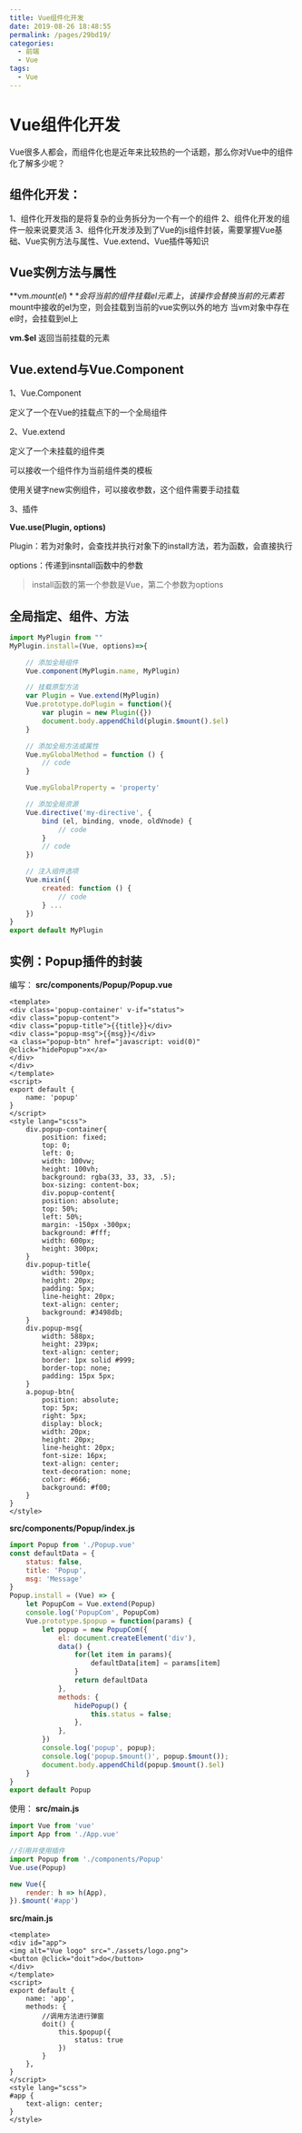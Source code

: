 ```yaml
---
title: Vue组件化开发
date: 2019-08-26 18:48:55
permalink: /pages/29bd19/
categories:
  - 前端
  - Vue
tags:
  - Vue
---
```



# Vue组件化开发

Vue很多人都会，而组件化也是近年来比较热的一个话题，那么你对Vue中的组件化了解多少呢？

## 组件化开发：
1、组件化开发指的是将复杂的业务拆分为一个有一个的组件
2、组件化开发的组件一般来说要灵活
3、组件化开发涉及到了Vue的js组件封装，需要掌握Vue基础、Vue实例方法与属性、Vue.extend、Vue插件等知识

## Vue实例方法与属性

**vm.$mount(el)**
会将当前的组件挂载el元素上，该操作会替换当前的元素
若$mount中接收的el为空，则会挂载到当前的vue实例以外的地方
当vm对象中存在el时，会挂载到el上

**vm.$el**
返回当前挂载的元素

## Vue.extend与Vue.Component

1、Vue.Component

定义了一个在Vue的挂载点下的一个全局组件

2、Vue.extend

定义了一个未挂载的组件类

可以接收一个组件作为当前组件类的模板

使用关键字new实例组件，可以接收参数，这个组件需要手动挂载

3、插件

**Vue.use(Plugin, options)**

Plugin：若为对象时，会查找并执行对象下的install方法，若为函数，会直接执行

options：传递到insntall函数中的参数

> install函数的第一个参数是Vue，第二个参数为options

## 全局指定、组件、方法

```js
import MyPlugin from ""
MyPlugin.install=(Vue, options)=>{

    // 添加全局组件
    Vue.component(MyPlugin.name, MyPlugin)

    // 挂载原型方法
    var Plugin = Vue.extend(MyPlugin)
    Vue.prototype.doPlugin = function(){
        var plugin = new Plugin({})
        document.body.appendChild(plugin.$mount().$el)
    }

    // 添加全局方法或属性
    Vue.myGlobalMethod = function () {
        // code
    }

    Vue.myGlobalProperty = 'property'

    // 添加全局资源
    Vue.directive('my-directive', {
        bind (el, binding, vnode, oldVnode) {
            // code
        }
        // code
    })

    // 注入组件选项
    Vue.mixin({
        created: function () {
            // code
        } ...
    })
}
export default MyPlugin
```

## 实例：Popup插件的封装

编写：
**src/components/Popup/Popup.vue**
```vue
<template>
<div class='popup-container' v-if="status">
<div class="popup-content">
<div class="popup-title">{{title}}</div>
<div class="popup-msg">{{msg}}</div>
<a class="popup-btn" href="javascript: void(0)" @click="hidePopup">x</a>
</div>
</div>
</template>
<script>
export default {
    name: 'popup'
}
</script>
<style lang="scss">
    div.popup-container{
        position: fixed;
        top: 0;
        left: 0;
        width: 100vw;
        height: 100vh;
        background: rgba(33, 33, 33, .5);
        box-sizing: content-box;
        div.popup-content{
        position: absolute;
        top: 50%;
        left: 50%;
        margin: -150px -300px;
        background: #fff;
        width: 600px;
        height: 300px;
    }
    div.popup-title{
        width: 590px;
        height: 20px;
        padding: 5px;
        line-height: 20px;
        text-align: center;
        background: #3498db;
    }
    div.popup-msg{
        width: 588px;
        height: 239px;
        text-align: center;
        border: 1px solid #999;
        border-top: none;
        padding: 15px 5px;
    }
    a.popup-btn{
        position: absolute;
        top: 5px;
        right: 5px;
        display: block;
        width: 20px;
        height: 20px;
        line-height: 20px;
        font-size: 16px;
        text-align: center;
        text-decoration: none;
        color: #666;
        background: #f00;
    }
}
</style>
```

**src/components/Popup/index.js**
```js
import Popup from './Popup.vue'
const defaultData = {
    status: false,
    title: 'Popup',
    msg: 'Message'
}
Popup.install = (Vue) => {
    let PopupCom = Vue.extend(Popup)
    console.log('PopupCom', PopupCom)
    Vue.prototype.$popup = function(params) {
        let popup = new PopupCom({
            el: document.createElement('div'),
            data() {
                for(let item in params){
                    defaultData[item] = params[item]
                }
                return defaultData
            },
            methods: {
                hidePopup() {
                    this.status = false;
                },
            },
        })
        console.log('popup', popup);
        console.log('popup.$mount()', popup.$mount());
        document.body.appendChild(popup.$mount().$el)
    }
}
export default Popup
```

使用：
**src/main.js**
```js
import Vue from 'vue'
import App from './App.vue'

//引用并使用插件
import Popup from './components/Popup'
Vue.use(Popup)

new Vue({
    render: h => h(App),
}).$mount('#app')
```

**src/main.js**
```vue
<template>
<div id="app">
<img alt="Vue logo" src="./assets/logo.png">
<button @click="doit">do</button>
</div>
</template>
<script>
export default {
    name: 'app',
    methods: {
        //调用方法进行弹窗
        doit() {
            this.$popup({
                status: true
            })
        }
    },
}
</script>
<style lang="scss">
#app {
    text-align: center;
}
</style>
```
